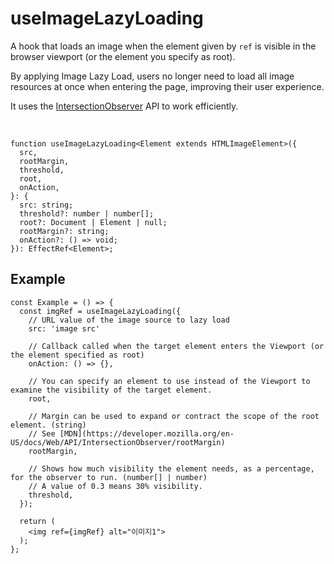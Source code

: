 # useImageLazyLoading

A hook that loads an image when the element given by `ref` is visible in the browser viewport (or the element you specify as root).

By applying Image Lazy Load, users no longer need to load all image resources at once when entering the page, improving their user experience.

It uses the [IntersectionObserver](https://developer.mozilla.org/ko/docs/Web/API/Intersection_Observer_API) API to work efficiently.

<br />

```tsx
function useImageLazyLoading<Element extends HTMLImageElement>({
  src,
  rootMargin,
  threshold,
  root,
  onAction,
}: {
  src: string;
  threshold?: number | number[];
  root?: Document | Element | null;
  rootMargin?: string;
  onAction?: () => void;
}): EffectRef<Element>;
```

## Example

```tsx
const Example = () => {
  const imgRef = useImageLazyLoading({
    // URL value of the image source to lazy load
    src: 'image src'

    // Callback called when the target element enters the Viewport (or the element specified as root)
    onAction: () => {},

    // You can specify an element to use instead of the Viewport to examine the visibility of the target element.
    root,

    // Margin can be used to expand or contract the scope of the root element. (string)
    // See [MDN](https://developer.mozilla.org/en-US/docs/Web/API/IntersectionObserver/rootMargin)
    rootMargin,

    // Shows how much visibility the element needs, as a percentage, for the observer to run. (number[] | number)
    // A value of 0.3 means 30% visibility.
    threshold,
  });

  return (
    <img ref={imgRef} alt="이미지1">
  );
};
```
